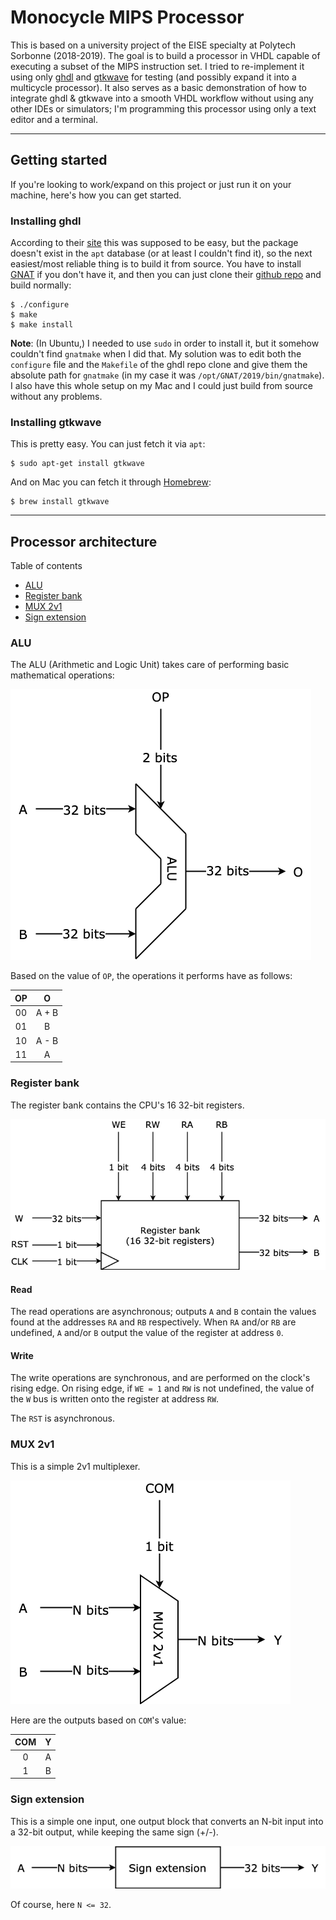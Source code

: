 # Monocycle MIPS Processor

This is based on a university project of the EISE specialty at Polytech Sorbonne (2018-2019). The goal is to build a processor in VHDL capable of executing a subset of the MIPS instruction set. I tried to re-implement it using only [ghdl](http://ghdl.free.fr/) and [gtkwave](http://gtkwave.sourceforge.net/) for testing (and possibly expand it into a multicycle processor). It also serves as a basic demonstration of how to integrate ghdl & gtkwave into a smooth VHDL workflow without using any other IDEs or simulators; I'm programming this processor using only a text editor and a terminal.

---

## Getting started

If you're looking to work/expand on this project or just run it on your machine, here's how you can get started.

### Installing ghdl
According to their [site](http://ghdl.free.fr/site/pmwiki.php?n=Main.Download) this was supposed to be easy, but the package doesn't exist in the `apt` database (or at least I couldn't find it), so the next easiest/most reliable thing is to build it from source. You have to install [GNAT](http://libre2.adacore.com/) if you don't have it, and then you can just clone their [github repo](https://github.com/ghdl/ghdl) and build normally:

```
$ ./configure
$ make
$ make install
```

**Note**: (In Ubuntu,) I needed to use `sudo` in order to install it, but it somehow couldn't find `gnatmake` when I did that. My solution was to edit both the `configure` file and the `Makefile` of the ghdl repo clone and give them the absolute path for `gnatmake` (in my case it was `/opt/GNAT/2019/bin/gnatmake`). I also have this whole setup on my Mac and I could just build from source without any problems.

### Installing gtkwave
This is pretty easy. You can just fetch it via `apt`:

```
$ sudo apt-get install gtkwave
```

And on Mac you can fetch it through [Homebrew](https://brew.sh/):

```
$ brew install gtkwave
```

---

## Processor architecture

Table of contents

- [ALU](#alu)
- [Register bank](#register-bank)
- [MUX 2v1](#mux-2v1)
- [Sign extension](#sign-extension)


### ALU

The ALU (Arithmetic and Logic Unit) takes care of performing basic mathematical operations:

![ALU](arch_diagrams/ALU.png)

Based on the value of `OP`, the operations it performs have as follows:

| OP  | O     |
| :-: | :---: |
| 00  | A + B |
| 01  | B     |
| 10  | A - B |
| 11  | A     |


### Register bank

The register bank contains the CPU's 16 32-bit registers.

![Register bank](arch_diagrams/RegisterBank.png)

#### Read
The read operations are asynchronous; outputs `A` and `B` contain the values found at the addresses `RA` and `RB` respectively. When `RA` and/or `RB` are undefined, `A` and/or `B` output the value of the register at address `0`.

#### Write
The write operations are synchronous, and are performed on the clock's rising edge. On rising edge, if `WE = 1` and `RW` is not undefined, the value of the `W` bus is written onto the register at address `RW`.

The `RST` is asynchronous.


### MUX 2v1

This is a simple 2v1 multiplexer.

![MUX 2v1](arch_diagrams/MUX-2v1.png)

Here are the outputs based on `COM`'s value:

| COM  | Y   |
| :--: | :-: |
| 0    | A   |
| 1    | B   |


### Sign extension

This is a simple one input, one output block that converts an N-bit input into a 32-bit output, while keeping the same sign (+/-).

![Sign extension](arch_diagrams/SignExtension.png)

Of course, here `N <= 32`.

